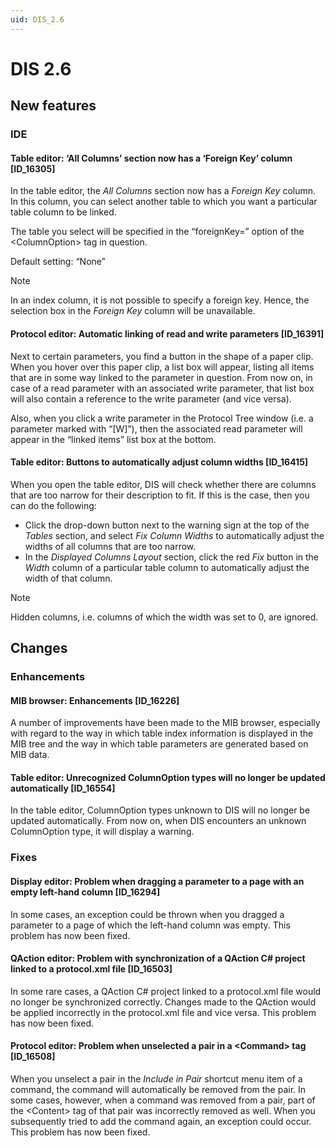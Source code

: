 ```yaml
---
uid: DIS_2.6
---
```


# DIS 2.6

## New features

### IDE

#### Table editor: ‘All Columns’ section now has a ‘Foreign Key’ column \[ID_16305\]

In the table editor, the *All Columns* section now has a *Foreign Key* column. In this column, you can select another table to which you want a particular table column to be linked.

The table you select will be specified in the “foreignKey=” option of the \<ColumnOption> tag in question.

Default setting: “None”

> [!NOTE]
> In an index column, it is not possible to specify a foreign key. Hence, the selection box in the *Foreign Key* column will be unavailable.

#### Protocol editor: Automatic linking of read and write parameters \[ID_16391\]

Next to certain parameters, you find a button in the shape of a paper clip. When you hover over this paper clip, a list box will appear, listing all items that are in some way linked to the parameter in question. From now on, in case of a read parameter with an associated write parameter, that list box will also contain a reference to the write parameter (and vice versa).

Also, when you click a write parameter in the Protocol Tree window (i.e. a parameter marked with “\[W\]”), then the associated read parameter will appear in the “linked items” list box at the bottom.

#### Table editor: Buttons to automatically adjust column widths \[ID_16415\]

When you open the table editor, DIS will check whether there are columns that are too narrow for their description to fit. If this is the case, then you can do the following:

- Click the drop-down button next to the warning sign at the top of the *Tables* section, and select *Fix Column Widths* to automatically adjust the widths of all columns that are too narrow.
- In the *Displayed Columns Layout* section, click the red *Fix* button in the *Width* column of a particular table column to automatically adjust the width of that column.

> [!NOTE]
> Hidden columns, i.e. columns of which the width was set to 0, are ignored.

## Changes

### Enhancements

#### MIB browser: Enhancements \[ID_16226\]

A number of improvements have been made to the MIB browser, especially with regard to the way in which table index information is displayed in the MIB tree and the way in which table parameters are generated based on MIB data.

#### Table editor: Unrecognized ColumnOption types will no longer be updated automatically \[ID_16554\]

In the table editor, ColumnOption types unknown to DIS will no longer be updated automatically. From now on, when DIS encounters an unknown ColumnOption type, it will display a warning.

### Fixes

#### Display editor: Problem when dragging a parameter to a page with an empty left-hand column \[ID_16294\]

In some cases, an exception could be thrown when you dragged a parameter to a page of which the left-hand column was empty. This problem has now been fixed.

#### QAction editor: Problem with synchronization of a QAction C# project linked to a protocol.xml file \[ID_16503\]

In some rare cases, a QAction C# project linked to a protocol.xml file would no longer be synchronized correctly. Changes made to the QAction would be applied incorrectly in the protocol.xml file and vice versa. This problem has now been fixed.

#### Protocol editor: Problem when unselected a pair in a \<Command> tag \[ID_16508\]

When you unselect a pair in the *Include in Pair* shortcut menu item of a command, the command will automatically be removed from the pair. In some cases, however, when a command was removed from a pair, part of the \<Content> tag of that pair was incorrectly removed as well. When you subsequently tried to add the command again, an exception could occur. This problem has now been fixed.
